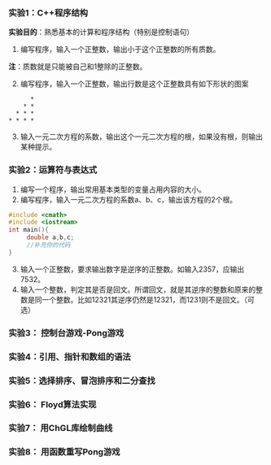 
### 实验1：C++程序结构

**实验目的**：熟悉基本的计算和程序结构（特别是控制语句）

1. 编写程序，输入一个正整数，输出小于这个正整数的所有质数。

**注**：质数就是只能被自己和1整除的正整数。

2. 编写程序，输入一个正整数，输出行数是这个正整数具有如下形状的图案
```
      *
    * *
  * * *
* * * *
```
3. 输入一元二次方程的系数，输出这个一元二次方程的根，如果没有根，则输出某种提示。



### 实验2：运算符与表达式

1.	编写一个程序，输出常用基本类型的变量占用内容的大小。
2.	编写程序，输入一元二次方程的系数a、b、c，输出该方程的2个根。
```cpp
#include <cmath>
#include <iostream>
int main(){
     double a,b,c;
     //补充你的代码
}
```
3.	输入一个正整数，要求输出数字是逆序的正整数。如输入2357，应输出7532。
4.	输入一个整数，判定其是否是回文。所谓回文，就是其逆序的整数和原来的整数是同一个整数。比如12321其逆序仍然是12321，而1231则不是回文。（可选）

### 实验3： 控制台游戏-Pong游戏

### 实验4：引用、指针和数组的语法

### 实验5：选择排序、冒泡排序和二分查找

### 实验6： Floyd算法实现

### 实验7： 用ChGL库绘制曲线

### 实验8： 用函数重写Pong游戏
